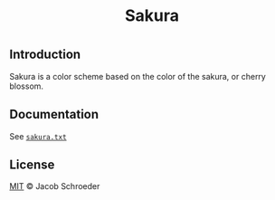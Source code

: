 <h1 align="center">
Sakura
<h1>

## Introduction

Sakura is a color scheme based on the color of the sakura, or cherry blossom.

## Documentation

See [`sakura.txt`](https://github.com/jaschr/sakura/blobs/main/doc/sakura.txt)

## License

[MIT](./LICENSE) © Jacob Schroeder
